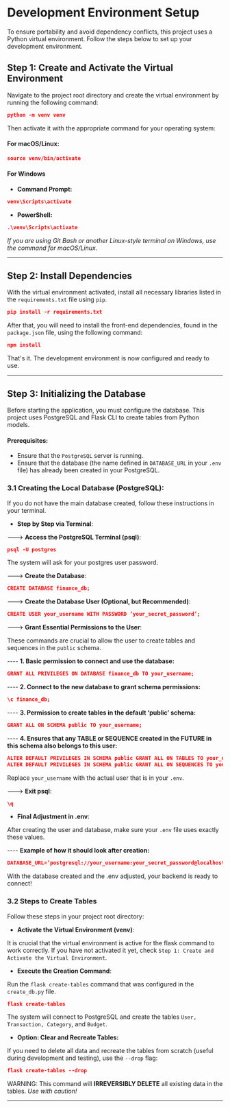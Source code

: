 # Development Environment Setup

To ensure portability and avoid dependency conflicts, this project uses a Python virtual environment. Follow the steps below to set up your development environment.

## Step 1: Create and Activate the Virtual Environment

Navigate to the project root directory and create the virtual environment by running the following command:

```json
python -m venv venv
```

Then activate it with the appropriate command for your operating system:

#### For macOS/Linux:

```json
source venv/bin/activate
```

#### For Windows

- **Command Prompt:**

```json
venv\Scripts\activate
```

- **PowerShell:**

```json
.\venv\Scripts\activate
```

_If you are using Git Bash or another Linux-style terminal on Windows, use the command for macOS/Linux._

---

## Step 2: Install Dependencies

With the virtual environment activated, install all necessary libraries listed in the `requirements.txt` file using `pip`.

```json
pip install -r requirements.txt
```

After that, you will need to install the front-end dependencies, found in the `package.json` file, using the following command:

```json
npm install
```

That's it. The development environment is now configured and ready to use.

---

## Step 3: Initializing the Database

Before starting the application, you must configure the database. This project uses PostgreSQL and Flask CLI to create tables from Python models.

#### Prerequisites:

- Ensure that the `PostgreSQL` server is running.
- Ensure that the database (the name defined in `DATABASE_URL` in your `.env` file) has already been created in your PostgreSQL.

### 3.1 Creating the Local Database (PostgreSQL):

If you do not have the main database created, follow these instructions in your terminal.

- **Step by Step via Terminal**:

---> **Access the PostgreSQL Terminal (psql)**:

```json
psql -U postgres
```

The system will ask for your postgres user password.

---> **Create the Database**:

```json
CREATE DATABASE finance_db;
```

---> **Create the Database User (Optional, but Recommended)**:

```json
CREATE USER your_username WITH PASSWORD ‘your_secret_password’;
```

---> **Grant Essential Permissions to the User**:

These commands are crucial to allow the user to create tables and sequences in the `public` schema.

---- **1. Basic permission to connect and use the database:**

```json
GRANT ALL PRIVILEGES ON DATABASE finance_db TO your_username;
```

---- **2. Connect to the new database to grant schema permissions:**

```json
\c finance_db;
```

---- **3. Permission to create tables in the default ‘public’ schema:**

```json
GRANT ALL ON SCHEMA public TO your_username;
```

---- **4. Ensures that any TABLE or SEQUENCE created in the FUTURE in this schema also belongs to this user:**

```json
ALTER DEFAULT PRIVILEGES IN SCHEMA public GRANT ALL ON TABLES TO your_username;
ALTER DEFAULT PRIVILEGES IN SCHEMA public GRANT ALL ON SEQUENCES TO your_username;
```

Replace `your_username` with the actual user that is in your `.env`.

---> **Exit psql**:

```json
\q
```

- **Final Adjustment in .env**:

After creating the user and database, make sure your `.env` file uses exactly these values.

---- **Example of how it should look after creation:**

```json
DATABASE_URL=‘postgresql://your_username:your_secret_password@localhost:5432/finance_db’
```

With the database created and the .env adjusted, your backend is ready to connect!

### 3.2 Steps to Create Tables

Follow these steps in your project root directory:

- **Activate the Virtual Environment (venv)**:

It is crucial that the virtual environment is active for the flask command to work correctly. If you have not activated it yet, check `Step 1: Create and Activate the Virtual Environment`.

- **Execute the Creation Command**:

Run the `flask create-tables` command that was configured in the `create_db.py` file.

```json
flask create-tables
```

The system will connect to PostgreSQL and create the tables `User, Transaction, Category`, and `Budget`.

- **Option: Clear and Recreate Tables:**

If you need to delete all data and recreate the tables from scratch (useful during development and testing), use the `--drop` flag:

```json
flask create-tables --drop
```

WARNING: This command will **IRREVERSIBLY DELETE** all existing data in the tables. _Use with caution!_

---
